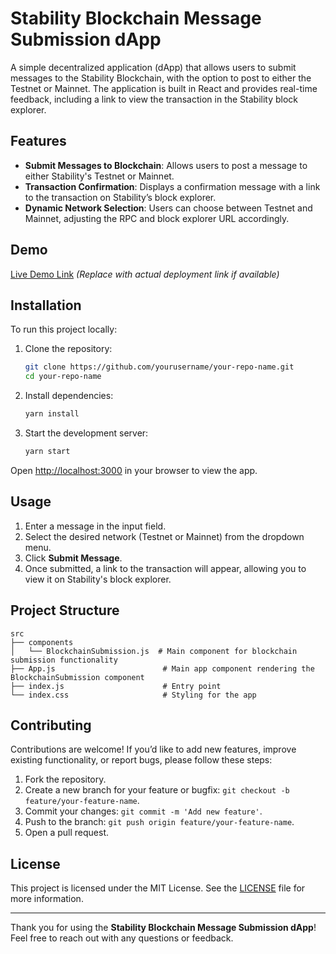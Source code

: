 # Stability Blockchain Message Submission dApp

A simple decentralized application (dApp) that allows users to submit messages to the Stability Blockchain, with the option to post to either the Testnet or Mainnet. The application is built in React and provides real-time feedback, including a link to view the transaction in the Stability block explorer.

## Features

- **Submit Messages to Blockchain**: Allows users to post a message to either Stability's Testnet or Mainnet.
- **Transaction Confirmation**: Displays a confirmation message with a link to the transaction on Stability’s block explorer.
- **Dynamic Network Selection**: Users can choose between Testnet and Mainnet, adjusting the RPC and block explorer URL accordingly.

## Demo

[Live Demo Link](https://your-live-demo-url.com) _(Replace with actual deployment link if available)_

## Installation

To run this project locally:

1. Clone the repository:

   ```bash
   git clone https://github.com/yourusername/your-repo-name.git
   cd your-repo-name
   ```

2. Install dependencies:

   ```bash
   yarn install
   ```

3. Start the development server:

   ```bash
   yarn start
   ```

Open [http://localhost:3000](http://localhost:3000) in your browser to view the app.

## Usage

1. Enter a message in the input field.
2. Select the desired network (Testnet or Mainnet) from the dropdown menu.
3. Click **Submit Message**.
4. Once submitted, a link to the transaction will appear, allowing you to view it on Stability's block explorer.

## Project Structure

```
src
├── components
│   └── BlockchainSubmission.js  # Main component for blockchain submission functionality
├── App.js                        # Main app component rendering the BlockchainSubmission component
├── index.js                      # Entry point
└── index.css                     # Styling for the app
```

## Contributing

Contributions are welcome! If you’d like to add new features, improve existing functionality, or report bugs, please follow these steps:

1. Fork the repository.
2. Create a new branch for your feature or bugfix: `git checkout -b feature/your-feature-name`.
3. Commit your changes: `git commit -m 'Add new feature'`.
4. Push to the branch: `git push origin feature/your-feature-name`.
5. Open a pull request.

## License

This project is licensed under the MIT License. See the [LICENSE](LICENSE) file for more information.

---

Thank you for using the **Stability Blockchain Message Submission dApp**! Feel free to reach out with any questions or feedback.
